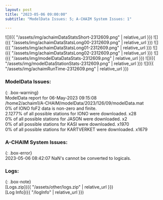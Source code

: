 ```yaml
---
layout: post
title: "2023-05-06 09:00:00"
subtitle: "ModelData Issues: 5; A-CHAIM System Issues: 1"

---
```


![]({{ "/assets/img/achaimDataStatsShort-2312609.png" | relative_url }})
![]({{ "/assets/img/achaimDataStatsLong00-2312609.png" | relative_url }})
![]({{ "/assets/img/achaimDataStatsLong01-2312609.png" | relative_url }})
![]({{ "/assets/img/achaimDataStatsLong02-2312609.png" | relative_url }})
![]({{ "/assets/img/modelDataDataStats-2312609.png" | relative_url }})
![]({{ "/assets/img/modelDataStationStats-2312609.png" | relative_url }})
![]({{ "/assets/img/achaimRunTime-2312609.png" | relative_url }})


### ModelData Issues:  
  
{: .box-warning}  
 ModelData report for 06-May-2023 09:15:08   
 /home2/achaim1/A-CHAIM/modelData/2023/126/09/modelData.mat   
 0% of IONO foF2 data is non-zero and finite.   
 2.1277% of all possible stations for IONO were downloaded. x28   
 0% of all possible stations for JASON were downloaded. x2   
 0% of all possible stations for KASI were downloaded. x1970   
 0% of all possible stations for KARTVERKET were downloaded. x1679   
  
### A-CHAIM System Issues:  
  
{: .box-error}  
2023-05-06 08:42:07 NaN's cannot be converted to logicals.  

### Logs:  
  
{: .box-note}  
[Logs.zip]({{ "/assets/other/logs.zip" | relative_url }})  
[Log Info]({{ "/logInfo" | relative_url }})  
